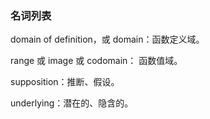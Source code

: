 ### 名词列表

domain of definition，或 domain：函数定义域。

range 或 image 或 codomain： 函数值域。

supposition：推断、假设。

underlying：潜在的、隐含的。
